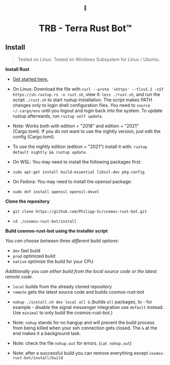 <div align="center">

  <p>🤖</p>
  <h1>TRB - Terra Rust Bot™</h1>  
  </div>

## Install

> Tested on Linux.
> Tested on Windows Subsystem for Linux / Ubuntu.


**Install Rust**

* <a href="https://doc.rust-lang.org/book/ch01-00-getting-started.html">Get started here.</a>
* On Linux: Download the file with `curl --proto '=https' --tlsv1.2 -sSf https://sh.rustup.rs -o rust.sh`, view
  it: `less ./rust.sh`, and run the script `./rust.sh` to start rustup installation. The script makes PATH changes only
  to login shell configuration files. You need to `source ~/.cargo/env` until you logout and login back into the system.
  To update rustup afterwards, run `rustup self update`.
* Note: Works both with edition = "2018" and edition = "2021" (Cargo.toml). If you do not want to use the nightly
  version, just edit the config (Cargo.toml).
* To use the nightly edition (edition = "2021") install it with: `rustup default nightly && rustup update`.


* On WSL: You may need to install the following packages first:
* `sudo apt-get install build-essential libssl-dev pkg-config`


* On Fedora: You may need to install the openssl package:
* `sudo dnf install openssl openssl-devel`

**Clone the repository**

* `git clone https://github.com/Philipp-Sc/cosmos-rust-bot.git`


* `cd ./cosmos-rust-bot/install`

**Build cosmos-rust-bot using the installer script**

*You can choose between three different build options:*

* `dev` fast build
* `prod` optimized build
* `native` optimize the build for your CPU

*Additionally you can either build from the local source code or the latest remote code.*

- `local` builds from the already cloned repository
- `remote` gets the latest source code and builds cosmos-rust-bot


* `nohup ./install.sh dev local all &` (builds `all` packages, to - for example - disable the signal messenger
  integration use `default` instead. Use `minimal` to only build the cosmos-rust-bot.)

* Note: `nohup` stands for no hangup and will prevent the build process from being killed when your ssh connection gets
  closed. The `&` at the end makes it a background task.
* Note: check the file `nohup.out` for errors. (`cat nohup.out`)
* Note: after a successful build you can remove everything except `cosmos-rust-bot/install/build`
